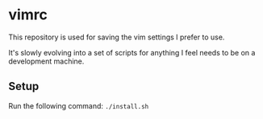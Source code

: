 # vimrc
This repository is used for saving the vim settings I prefer to use.

It's slowly evolving into a set of scripts for anything I feel needs to be on a
development machine.

## Setup
Run the following command:
`./install.sh`
